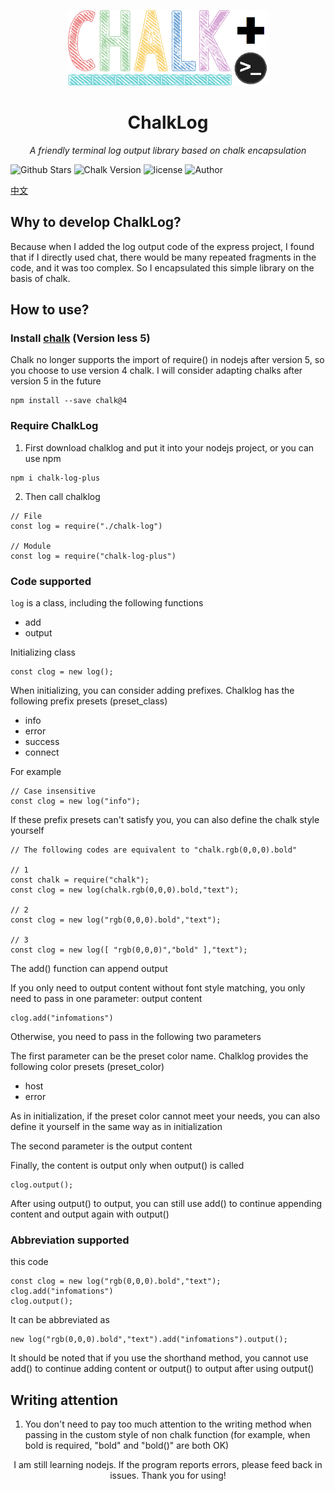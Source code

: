 <p align=center><img src="chalk-log-pro.png" width="320px" /></p>
<h1 align="center" name="chalk-log">ChalkLog</h1>
<p align="center">
  <em>A friendly terminal log output library based on chalk encapsulation</em>
</p>
<p align="center">
  
![Github Stars](https://img.shields.io/github/stars/pcl-aacin/chalk-log.svg)
![Chalk Version](https://img.shields.io/badge/chalk-%3C%204.1.2-lightgrey)
![license](https://img.shields.io/badge/LICENSE-GNU--3.0-brightgreen)
![Author](https://img.shields.io/badge/Author-pcl--aacin-green)
</p>

[中文](README.cn.md)

## Why to develop ChalkLog?

Because when I added the log output code of the express project, I found that if I directly used chat, there would be many repeated fragments in the code, and it was too complex. So I encapsulated this simple library on the basis of chalk.

## How to use?
### Install [chalk](https://www.npmjs.com/package/chalk) (Version less 5)
Chalk no longer supports the import of require() in nodejs after version 5, so you choose to use version 4 chalk. I will consider adapting chalks after version 5 in the future
```
npm install --save chalk@4
```

### Require ChalkLog
1) First download chalklog and put it into your nodejs project, or you can use npm

```
npm i chalk-log-plus
```

2) Then call chalklog
``` node
// File
const log = require("./chalk-log")

// Module
const log = require("chalk-log-plus")
```

### Code supported
```log``` is a class, including the following functions

+ add
+ output

Initializing class

``` node
const clog = new log();
```

When initializing, you can consider adding prefixes. Chalklog has the following prefix presets (preset_class)

+ info
+ error
+ success
+ connect

For example

``` node
// Case insensitive
const clog = new log("info");
```

If these prefix presets can't satisfy you, you can also define the chalk style yourself

``` node
// The following codes are equivalent to "chalk.rgb(0,0,0).bold"

// 1
const chalk = require("chalk");
const clog = new log(chalk.rgb(0,0,0).bold,"text");

// 2
const clog = new log("rgb(0,0,0).bold","text");

// 3
const clog = new log([ "rgb(0,0,0)","bold" ],"text");
```

The add() function can append output

If you only need to output content without font style matching, you only need to pass in one parameter: output content

``` node
clog.add("infomations")
```

Otherwise, you need to pass in the following two parameters

The first parameter can be the preset color name. Chalklog provides the following color presets (preset_color)

+ host
+ error

As in initialization, if the preset color cannot meet your needs, you can also define it yourself in the same way as in initialization

The second parameter is the output content

Finally, the content is output only when output() is called

``` node
clog.output();
```

After using output() to output, you can still use add() to continue appending content and output again with output()

### Abbreviation supported
this code

``` node
const clog = new log("rgb(0,0,0).bold","text");
clog.add("infomations")
clog.output();
```

It can be abbreviated as

``` node
new log("rgb(0,0,0).bold","text").add("infomations").output();
```

It should be noted that if you use the shorthand method, you cannot use add() to continue adding content or output() to output after using output()

## Writing attention
1) You don't need to pay too much attention to the writing method when passing in the custom style of non chalk function (for example, when bold is required, "bold" and "bold()" are both OK)

<p align="center">I am still learning nodejs. If the program reports errors, please feed back in issues. Thank you for using!</p>

